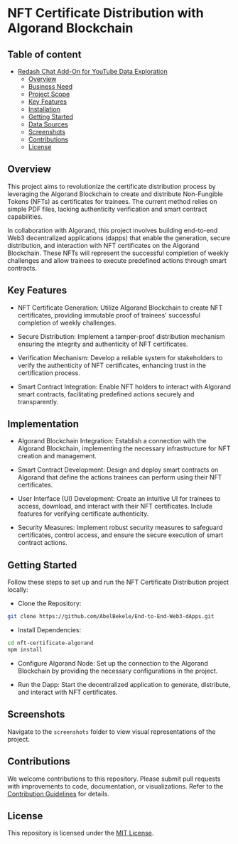 # NFT Certificate Distribution with Algorand Blockchain

## Table of content
- [Redash Chat Add-On for YouTube Data Exploration](#redash-chat-add-on-for-youtube-data-exploration)
  - [Overview](#overview)
  - [Business Need](#business-need)
  - [Project Scope](#project-scope)
  - [Key Features](#key-features)
  - [Installation](#installation)
  - [Getting Started](#getting-started)
  - [Data Sources](#data-sources)
  - [Screenshots](#screenshots)
  - [Contributions](#contributions)
  - [License](#license)

## Overview
This project aims to revolutionize the certificate distribution process by leveraging the Algorand Blockchain to create and distribute Non-Fungible Tokens (NFTs) as certificates for trainees. The current method relies on simple PDF files, lacking authenticity verification and smart contract capabilities.

In collaboration with Algorand, this project involves building end-to-end Web3 decentralized applications (dapps) that enable the generation, secure distribution, and interaction with NFT certificates on the Algorand Blockchain. These NFTs will represent the successful completion of weekly challenges and allow trainees to execute predefined actions through smart contracts.

## Key Features
- NFT Certificate Generation: Utilize Algorand Blockchain to create NFT certificates, providing immutable proof of trainees' successful completion of weekly challenges.

- Secure Distribution: Implement a tamper-proof distribution mechanism ensuring the integrity and authenticity of NFT certificates.

- Verification Mechanism: Develop a reliable system for stakeholders to verify the authenticity of NFT certificates, enhancing trust in the certification process.

- Smart Contract Integration: Enable NFT holders to interact with Algorand smart contracts, facilitating predefined actions securely and transparently.

## Implementation

- Algorand Blockchain Integration: Establish a connection with the Algorand Blockchain, implementing the necessary infrastructure for NFT creation and management.

- Smart Contract Development: Design and deploy smart contracts on Algorand that define the actions trainees can perform using their NFT certificates.

- User Interface (UI) Development: Create an intuitive UI for trainees to access, download, and interact with their NFT certificates. Include features for verifying certificate authenticity.

- Security Measures: Implement robust security measures to safeguard certificates, control access, and ensure the secure execution of smart contract actions.

## Getting Started
Follow these steps to set up and run the NFT Certificate Distribution project locally:

- Clone the Repository:
```bash 
git clone https://github.com/AbelBekele/End-to-End-Web3-dApps.git
```
- Install Dependencies:

``` bash
cd nft-certificate-algorand
npm install
```

- Configure Algorand Node:
Set up the connection to the Algorand Blockchain by providing the necessary configurations in the project.

- Run the Dapp:
Start the decentralized application to generate, distribute, and interact with NFT certificates.

## Screenshots

Navigate to the `screenshots` folder to view visual representations of the project.

## Contributions

We welcome contributions to this repository. Please submit pull requests with improvements to code, documentation, or visualizations. Refer to the [Contribution Guidelines](CONTRIBUTING.md) for details.

## License

This repository is licensed under the [MIT License](LICENSE).